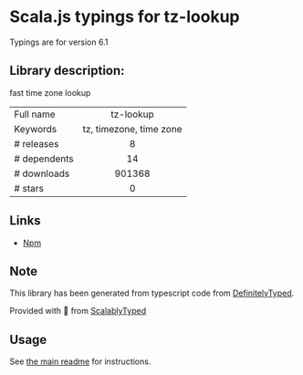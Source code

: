 
# Scala.js typings for tz-lookup

Typings are for version 6.1

## Library description:
fast time zone lookup

|                    |                 |
| ------------------ | :-------------: |
| Full name          | tz-lookup |
| Keywords           | tz, timezone, time zone |
| # releases         | 8 |
| # dependents       | 14 |
| # downloads        | 901368 |
| # stars            | 0 |

## Links
- [Npm](https://www.npmjs.com/package/tz-lookup)
    


## Note
This library has been generated from typescript code from [DefinitelyTyped](https://definitelytyped.org).

Provided with :purple_heart: from [ScalablyTyped](https://github.com/oyvindberg/ScalablyTyped)

## Usage
See [the main readme](../../readme.md) for instructions.


